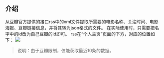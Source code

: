 ## 介绍
从豆瓣官方提供的接口rss中的xml文件提取所需要的电影名称、关注时间、电影海报、豆瓣链接信息，并将其转为json格式的文件。
在实际使用时，只需要把名字中的id改为自己豆瓣的id即可。
rss在“个人主页”页面的下方，对应的位置如下：
![](https://i.loli.net/2021/02/24/t7oi64MfOsQwZjW.jpg)
> 说明：由于豆瓣限制，仅能获取最近10条的数据。
